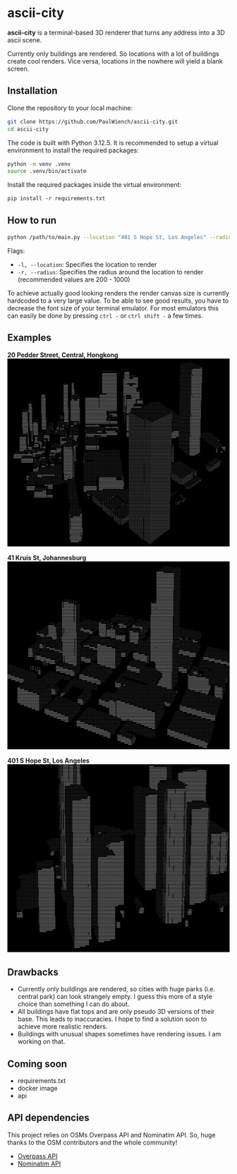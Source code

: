 # ascii-city
**ascii-city** is a terminal-based 3D renderer that turns any address into a 3D ascii scene.

Currently only buildings are rendered. So locations with a lot of buildings create cool renders. Vice versa, locations in the nowhere will yield a blank screen.

## Installation
Clone the repository to your local machine:
```bash
git clone https://github.com/PaulWiench/ascii-city.git
cd ascii-city
```

The code is built with Python 3.12.5. It is recommended to setup a virtual environment to install the required packages:
```bash
python -m venv .venv
source .venv/bin/activate
```

Install the required packages inside the virtual environment:
```
pip install -r requirements.txt
```

## How to run
```bash
python /path/to/main.py --location "401 S Hope St, Los Angeles" --radius 250
```

Flags:
- `-l, --location`: Specifies the location to render
- `-r, --radius`: Specifies the radius around the location to render (recommended values are 200 - 1000)

To achieve actually good looking renders the render canvas size is currently hardcoded to a very large value. To be able to see good results, you have to decrease the font size of your terminal emulator. For most emulators this can easily be done by pressing `ctrl -` or `ctrl shift -` a few times.

## Examples

**20 Pedder Street, Central, Hongkong**
![Hongkong](data/hongkong.png)

**41 Kruis St, Johannesburg**
![Johannisburg](data/johannisburg.png)

**401 S Hope St, Los Angeles**
![Los Angeles](data/losangeles.png)

## Drawbacks
- Currently only buildings are rendered, so cities with huge parks (i.e. central park) can look strangely empty. I guess this more of a style choice than something I can do about.
- All buildings have flat tops and are only pseudo 3D versions of their base. This leads to inaccuracies. I hope to find a solution soon to achieve more realistic renders.
- Buildings with unusual shapes sometimes have rendering issues. I am working on that.

## Coming soon
- requirements.txt
- docker image
- api

## API dependencies
This project relies on OSMs Overpass API and Nominatim API. So, huge thanks to the OSM contributors and the whole community!
- [Overpass API](https://overpass-api.de)
- [Nominatim API](https://nominatim.org)

